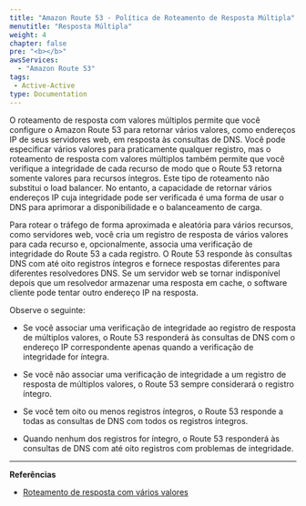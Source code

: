 ```yaml
---
title: "Amazon Route 53 - Política de Roteamento de Resposta Múltipla"
menutitle: "Resposta Múltipla"
weight: 4
chapter: false
pre: "<b></b>"
awsServices:
  - "Amazon Route 53"
tags: 
 - Active-Active
type: Documentation
---
```


O roteamento de resposta com valores múltiplos permite que você configure o Amazon Route 53 para retornar vários valores, como endereços IP de seus servidores web, em resposta às consultas de DNS. Você pode especificar vários valores para praticamente qualquer registro, mas o roteamento de resposta com valores múltiplos também permite que você verifique a integridade de cada recurso de modo que o Route 53 retorna somente valores para recursos íntegros. Este tipo de roteamento não substitui o load balancer. No entanto, a capacidade de retornar vários endereços IP cuja integridade pode ser verificada é uma forma de usar o DNS para aprimorar a disponibilidade e o balanceamento de carga.

Para rotear o tráfego de forma aproximada e aleatória para vários recursos, como servidores web, você cria um registro de resposta de vários valores para cada recurso e, opcionalmente, associa uma verificação de integridade do Route 53 a cada registro. O Route 53 responde às consultas DNS com até oito registros íntegros e fornece respostas diferentes para diferentes resolvedores DNS. Se um servidor web se tornar indisponível depois que um resolvedor armazenar uma resposta em cache, o software cliente pode tentar outro endereço IP na resposta.

Observe o seguinte:

- Se você associar uma verificação de integridade ao registro de resposta de múltiplos valores, o Route 53 responderá às consultas de DNS com o endereço IP correspondente apenas quando a verificação de integridade for íntegra.

- Se você não associar uma verificação de integridade a um registro de resposta de múltiplos valores, o Route 53 sempre considerará o registro íntegro.

- Se você tem oito ou menos registros íntegros, o Route 53 responde a todas as consultas de DNS com todos os registros íntegros.

- Quando nenhum dos registros for íntegro, o Route 53 responderá às consultas de DNS com até oito registros com problemas de integridade.

---
**Referências**
- [Roteamento de resposta com vários valores](https://docs.aws.amazon.com/pt_br/Route53/latest/DeveloperGuide/routing-policy.html#routing-policy-multivalue)